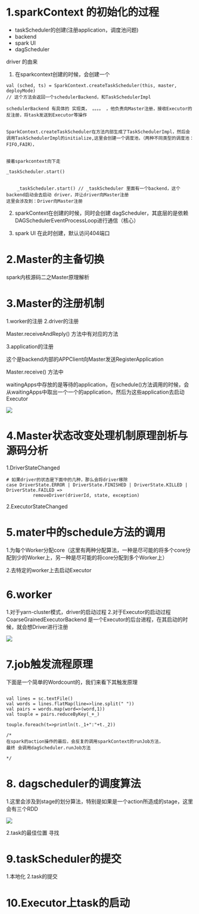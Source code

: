 # 1.sparkContext 的初始化的过程

* taskScheduler的创建(注册application，调度池问题)
* backend
* spark UI
* dagScheduler 

driver 的由来

1. 在sparkcontext创建的时候，会创建一个

```
val (sched, ts) = SparkContext.createTaskScheduler(this, master, deployMode)
// 这个方法会返回一个schedulerBackend，和TaskSchedulerImpl

schedulerBackend 有具体的 实现类， 。。。。 ，他负责向Master注册，接收Executor的反注册，将task发送到Executor等操作


SparkContext.createTaskScheduler在方法内部生成了TaskSchedulerImpl，然后会调用TaskSchedulerImpl的initialize,这里会创建一个调度池，（两种不同类型的调度池：FIFO,FAIR），


接着sparkcontext向下走

_taskScheduler.start()


    _taskScheduler.start() // _taskScheduler 里面有一个backend，这个backend启动会去启动 driver，并让driver向Master注册
这里会涉及到：Driver向Master注册

```


2. sparkContext在创建的时候，同时会创建 dagScheduler，其底层的是依赖DAGSchedulerEventProcessLoop进行通信（核心）

3. spark UI 在此时创建，默认访问404端口


# 2.Master的主备切换

spark内核源码二之Master原理解析


# 3.Master的注册机制

1.worker的注册
2.driver的注册

Master.receiveAndReply() 方法中有对应的方法


3.application的注册

这个是backend内部的APPClient向Master发送RegisterApplication

Master.receive() 方法中

waitingApps中存放的是等待的application，在schedule()方法调用的时候，会从waitingApps中取出一个一个的application，然后为这些application去启动Executor



![](/Users/chenyansong/Documents/note/img/bigdata/spark从入门到精通_笔记/master的注册机制.png)


# 4.Master状态改变处理机制原理剖析与源码分析

1.DriverStateChanged

```
# 如果driver的状态是下面中的几种，那么会将driver移除
case DriverState.ERROR | DriverState.FINISHED | DriverState.KILLED |    DriverState.FAILED =>
          removeDriver(driverId, state, exception)
```

2.ExecutorStateChanged


# 5.mater中的schedule方法的调用

1.为每个Worker分配core（这里有两种分配算法，一种是尽可能的将多个core分配到少的Worker上，另一种是尽可能的将core分配到多个Worker上）

2.去特定的worker上去启动Executor


# 6.worker

1.对于yarn-cluster模式，driver的启动过程
2.对于Executor的启动过程
    CoarseGrainedExecutorBackend 是一个Executor的后台进程，在其启动的时候，就会想Driver进行注册


![](/Users/chenyansong/Documents/note/img/bigdata/spark从入门到精通_笔记/Worker原理解析及源码分析.png)


# 7.job触发流程原理

下面是一个简单的Wordcount的，我们来看下其触发原理

```

val lines = sc.textFile()
val words = lines.flatMap(line=>line.split(" "))
val pairs = words.map(word=>(word,1))
val touple = pairs.reduceByKey(_+_)

touple.foreach(t=>println(t._1+":"+t._2))

/*
在spark的action操作的最后，会反复的调用sparkContext的runJob方法，
最终 会调用dagScheduler.runJob方法

*/
```

# 8. dagscheduler的调度算法

1.这里会涉及到stage的划分算法，特别是如果是一个action所造成的stage，这里会有三个RDD


![](/Users/chenyansong/Documents/note/img/bigdata/spark从入门到精通_笔记/stage.png)

2.task的最佳位置 寻找

# 9.taskScheduler的提交
1.本地化
2.task的提交

# 10.Executor上task的启动




